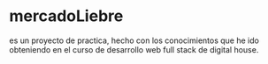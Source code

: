 # mercadoLiebre
es un proyecto de practica, hecho con los conocimientos que he ido obteniendo en el curso de desarrollo web full stack de digital house.
